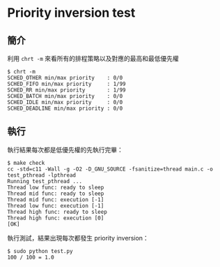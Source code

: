 # Priority inversion test

## 簡介

利用 `chrt -m` 來看所有的排程策略以及對應的最高和最低優先權
```shell
$ chrt -m
SCHED_OTHER min/max priority    : 0/0
SCHED_FIFO min/max priority     : 1/99
SCHED_RR min/max priority       : 1/99
SCHED_BATCH min/max priority    : 0/0
SCHED_IDLE min/max priority     : 0/0
SCHED_DEADLINE min/max priority : 0/0
```

## 執行

執行結果每次都是低優先權的先執行完畢：

```shell
$ make check
cc -std=c11 -Wall -g -O2 -D_GNU_SOURCE -fsanitize=thread main.c -o test_pthread -lpthread
Running test_pthread ...
Thread low func: ready to sleep
Thread mid func: ready to sleep
Thread mid func: execution [-1]
Thread low func: execution [-1]
Thread high func: ready to sleep
Thread high func: execution [0]
[OK]
```

執行測試，結果出現每次都發生 priority inversion：

```shell
$ sudo python test.py
100 / 100 = 1.0
```
